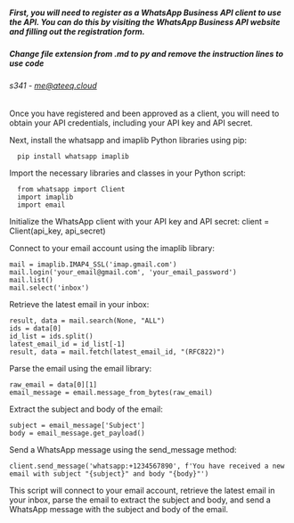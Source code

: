 ##### First, you will need to register as a WhatsApp Business API client to use the API. You can do this by visiting the WhatsApp Business API website and filling out the registration form.
##### Change file extension from .md to py and remove the instruction lines to use code
###### s341 - me@ateeq.cloud

Once you have registered and been approved as a client, you will need to obtain your API credentials, including your API key and API secret.

Next, install the whatsapp and imaplib Python libraries using pip:

      pip install whatsapp imaplib

Import the necessary libraries and classes in your Python script:
      
      from whatsapp import Client
      import imaplib
      import email
      
Initialize the WhatsApp client with your API key and API secret:
    client = Client(api_key, api_secret)
  
Connect to your email account using the imaplib library:

    mail = imaplib.IMAP4_SSL('imap.gmail.com')
    mail.login('your_email@gmail.com', 'your_email_password')
    mail.list()
    mail.select('inbox')
Retrieve the latest email in your inbox:

    result, data = mail.search(None, "ALL")
    ids = data[0]
    id_list = ids.split()
    latest_email_id = id_list[-1]
    result, data = mail.fetch(latest_email_id, "(RFC822)")

Parse the email using the email library:

    raw_email = data[0][1]
    email_message = email.message_from_bytes(raw_email)
Extract the subject and body of the email:

    subject = email_message['Subject']
    body = email_message.get_payload()
Send a WhatsApp message using the send_message method:

    client.send_message('whatsapp:+1234567890', f'You have received a new email with subject "{subject}" and body "{body}"')


This script will connect to your email account, retrieve the latest email in your inbox, parse the email to extract the subject and body, and send a WhatsApp message with the subject and body of the email.      
